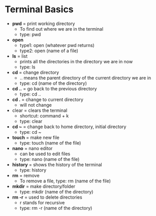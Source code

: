# Terminal Basics

* __pwd__ = print working directory
  * To find out where we are in the terminal
  * type: pwd
* __open__
  * type1: open (whatever pwd returns)
  * type2: open (name of a file)
* __ls__ = list
  * prints all the directories in the directory we are in now
  * type: ls
* __cd__ = change directory
  * .. means the parent directory of the current directory we are in
  * type: cd (name of the directory)
* __cd ..__ = go back to the previous directory
  * type: cd ..
* __cd .__ = change to current directory
  * will not change
* clear = clears the terminal
  * shortcut: command + k
  * type: clear
* __cd ~__ = change back to home directory, initial directory
  * type: cd ~
* __touch__ = make new file
  * type: touch (name of the file)
* __nano__ = nano editor
  * can be used to edit files
  * type: nano (name of the file)
* __history__ = shows the history of the terminal
  * type: history
* __rm__ = remove
  * To remove a file, type: rm (name of the file)
* __mkdir__ = make directory/folder
  * type: mkdir (name of the directory)
* __rm -r__ = used to delete directories
  * r stands for recursive
  * type: rm -r (name of the directory)
